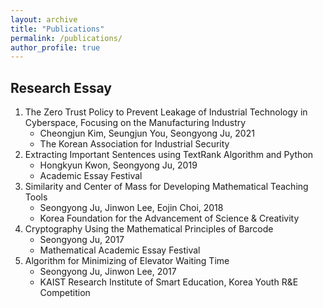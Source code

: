 ```yaml
---
layout: archive
title: "Publications"
permalink: /publications/
author_profile: true
---
```


## Research Essay
1. The Zero Trust Policy to Prevent Leakage of Industrial Technology in Cyberspace, Focusing on the Manufacturing Industry
   - Cheongjun Kim, Seungjun You, Seongyong Ju, 2021
   - The Korean Association for Industrial Security
1. Extracting Important Sentences using TextRank Algorithm and Python
   - Hongkyun Kwon, Seongyong Ju, 2019
   - Academic Essay Festival
1. Similarity and Center of Mass for Developing Mathematical Teaching Tools
   - Seongyong Ju, Jinwon Lee, Eojin Choi, 2018
   - Korea Foundation for the Advancement of Science & Creativity
1. Cryptography Using the Mathematical Principles of Barcode
   - Seongyong Ju, 2017
   - Mathematical Academic Essay Festival
1. Algorithm for Minimizing of Elevator Waiting Time
   - Seongyong Ju, Jinwon Lee, 2017
   - KAIST Research Institute of Smart Education, Korea Youth R&E Competition



<!--
{% if author.googlescholar %}
  You can also find my articles on <u><a href="{{author.googlescholar}}">my Google Scholar profile</a>.</u>
{% endif %}

{% include base_path %}

{% for post in site.publications reversed %}
  {% include archive-single.html %}
{% endfor %}
-->
